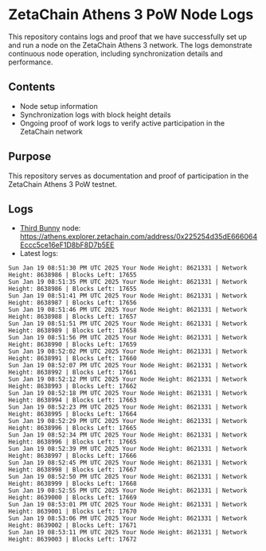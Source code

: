 # ZetaChain Athens 3 PoW Node Logs
This repository contains logs and proof that we have successfully set up and run a node on the ZetaChain Athens 3 network. The logs demonstrate continuous node operation, including synchronization details and performance.

## Contents
- Node setup information
- Synchronization logs with block height details
- Ongoing proof of work logs to verify active participation in the ZetaChain network

## Purpose
This repository serves as documentation and proof of participation in the ZetaChain Athens 3 PoW testnet.

## Logs

- [Third Bunny](https://thirdbunny.xyz/) node: https://athens.explorer.zetachain.com/address/0x225254d35dE666064Eccc5ce16eF1D8bF8D7b5EE
- Latest logs:
```
Sun Jan 19 08:51:30 PM UTC 2025 Your Node Height: 8621331 | Network Height: 8638986 | Blocks Left: 17655
Sun Jan 19 08:51:35 PM UTC 2025 Your Node Height: 8621331 | Network Height: 8638986 | Blocks Left: 17655
Sun Jan 19 08:51:41 PM UTC 2025 Your Node Height: 8621331 | Network Height: 8638987 | Blocks Left: 17656
Sun Jan 19 08:51:46 PM UTC 2025 Your Node Height: 8621331 | Network Height: 8638988 | Blocks Left: 17657
Sun Jan 19 08:51:51 PM UTC 2025 Your Node Height: 8621331 | Network Height: 8638989 | Blocks Left: 17658
Sun Jan 19 08:51:56 PM UTC 2025 Your Node Height: 8621331 | Network Height: 8638990 | Blocks Left: 17659
Sun Jan 19 08:52:02 PM UTC 2025 Your Node Height: 8621331 | Network Height: 8638991 | Blocks Left: 17660
Sun Jan 19 08:52:07 PM UTC 2025 Your Node Height: 8621331 | Network Height: 8638992 | Blocks Left: 17661
Sun Jan 19 08:52:12 PM UTC 2025 Your Node Height: 8621331 | Network Height: 8638993 | Blocks Left: 17662
Sun Jan 19 08:52:18 PM UTC 2025 Your Node Height: 8621331 | Network Height: 8638994 | Blocks Left: 17663
Sun Jan 19 08:52:23 PM UTC 2025 Your Node Height: 8621331 | Network Height: 8638995 | Blocks Left: 17664
Sun Jan 19 08:52:29 PM UTC 2025 Your Node Height: 8621331 | Network Height: 8638996 | Blocks Left: 17665
Sun Jan 19 08:52:34 PM UTC 2025 Your Node Height: 8621331 | Network Height: 8638996 | Blocks Left: 17665
Sun Jan 19 08:52:39 PM UTC 2025 Your Node Height: 8621331 | Network Height: 8638997 | Blocks Left: 17666
Sun Jan 19 08:52:45 PM UTC 2025 Your Node Height: 8621331 | Network Height: 8638998 | Blocks Left: 17667
Sun Jan 19 08:52:50 PM UTC 2025 Your Node Height: 8621331 | Network Height: 8638999 | Blocks Left: 17668
Sun Jan 19 08:52:55 PM UTC 2025 Your Node Height: 8621331 | Network Height: 8639000 | Blocks Left: 17669
Sun Jan 19 08:53:01 PM UTC 2025 Your Node Height: 8621331 | Network Height: 8639001 | Blocks Left: 17670
Sun Jan 19 08:53:06 PM UTC 2025 Your Node Height: 8621331 | Network Height: 8639002 | Blocks Left: 17671
Sun Jan 19 08:53:11 PM UTC 2025 Your Node Height: 8621331 | Network Height: 8639003 | Blocks Left: 17672
```

